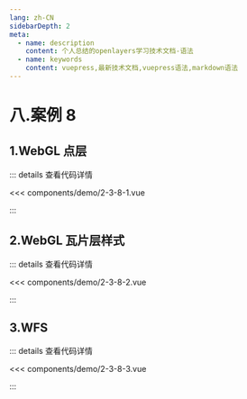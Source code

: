 ```yaml
---
lang: zh-CN
sidebarDepth: 2
meta:
  - name: description
    content: 个人总结的openlayers学习技术文档-语法
  - name: keywords
    content: vuepress,最新技术文档,vuepress语法,markdown语法
---
```


# 八.案例 8

## 1.WebGL 点层

  <Container url="https://zhoubichuan.com/resume/demo/?type=openlayers&name=2-3-8-1.vue" />

::: details 查看代码详情

<<< components/demo/2-3-8-1.vue

:::

## 2.WebGL 瓦片层样式

  <Container url="https://zhoubichuan.com/resume/demo/?type=openlayers&name=2-3-8-2.vue" />

::: details 查看代码详情

<<< components/demo/2-3-8-2.vue

:::

## 3.WFS

  <Container url="https://zhoubichuan.com/resume/demo/?type=openlayers&name=2-3-8-3.vue" />

::: details 查看代码详情

<<< components/demo/2-3-8-3.vue

:::
